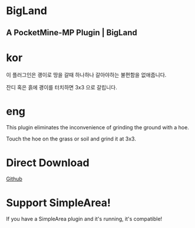 # BigLand

## A PocketMine-MP Plugin | BigLand

# kor
이 플러그인은 괭이로 땅을 갈때 하나하나 갈아야하는 불편함을 없애줍니다.

잔디 혹은 흙에 괭이를 터치하면 3x3 으로 갈립니다.

# eng

This plugin eliminates the inconvenience of grinding the ground with a hoe.

Touch the hoe on the grass or soil and grind it at 3x3.

# Direct Download

[Github](https://github.com/alvin0319/BigLand/archive/1.0.0.zip)

# Support SimpleArea!

If you have a SimpleArea plugin and it's running, it's compatible!